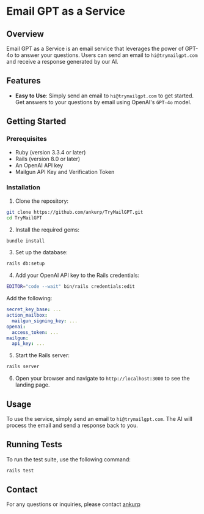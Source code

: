# Email GPT as a Service

## Overview

Email GPT as a Service is an email service that leverages the power of GPT-4o to answer your questions. Users can send an email to `hi@trymailgpt.com` and receive a response generated by our AI.

## Features

- **Easy to Use**: Simply send an email to `hi@trymailgpt.com` to get started. Get answers to your questions by email using OpenAI's `GPT-4o` model.

## Getting Started

### Prerequisites

- Ruby (version 3.3.4 or later)
- Rails (version 8.0 or later)
- An OpenAI API key
- Mailgun API Key and Verification Token

### Installation

1. Clone the repository:
```sh
git clone https://github.com/ankurp/TryMailGPT.git
cd TryMailGPT
```
2. Install the required gems:
```sh
bundle install
```
3. Set up the database:
```sh
rails db:setup
```
4. Add your OpenAI API key to the Rails credentials:
```sh
EDITOR="code --wait" bin/rails credentials:edit
```
Add the following:
```yaml
secret_key_base: ...
action_mailbox:
  mailgun_signing_key: ...
openai:
  access_token: ...
mailgun:
  api_key: ...
```
5. Start the Rails server:
```sh
rails server
```
6. Open your browser and navigate to `http://localhost:3000` to see the landing page.

## Usage

To use the service, simply send an email to `hi@trymailgpt.com`. The AI will process the email and send a response back to you.

## Running Tests

To run the test suite, use the following command:
```sh
rails test
```

## Contact

For any questions or inquiries, please contact [ankurp](https://github.com/ankurp)
